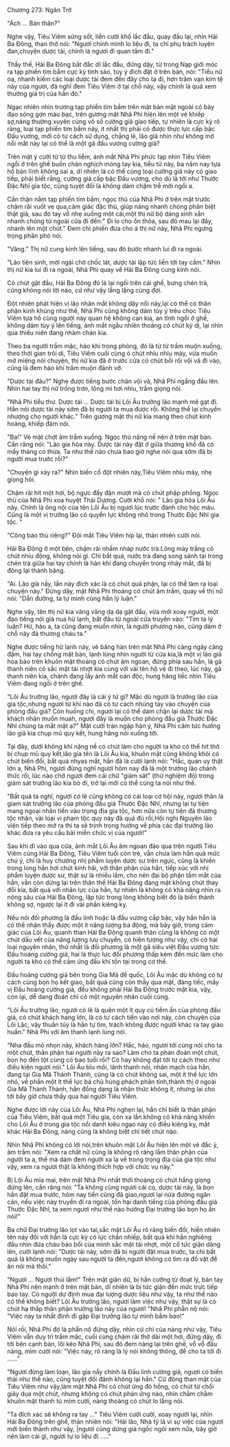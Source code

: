 




Chương 273: Ngăn Trở


"Ách … Bán thân?"

Nghe vậy, Tiêu Viêm sửng sốt, liền cười khổ lắc đầu, quay đầu lại, nhìn Hải Ba Đông, than thở nói: "Ngươi chính mình lo liệu đi, ta chỉ phụ trách luyện đan,chuyện dược tài, chính là ngươi đi quan tâm đi."

Thấy thế, Hải Ba Đông bất đắc dĩ lắc đầu, đứng dậy, từ trong Nạp giới móc ra tạp phiến tím bầm cực kỳ tinh sảo, tùy ý đích đặt ở trên bàn, nói: "Tiểu nữ oa, nhanh kiếm các loại dược tài đem đến đây cho ta đi, hơn trăm vạn kim tệ này của ngươi, đã nghĩ đem Tiêu Viêm ở tại chỗ này, vậy chính là quá xem thường giá trị của hắn đó."

Ngạc nhiên nhìn trương tạp phiến tím bầm trên mặt bàn mặt ngoài có bảy đạo sóng gợn màu bạc, trên gương mặt Nhã Phi hiện lên một vẻ khiếp sợ,nàng thường xuyên cùng vô số cường giả giao tiếp, tự nhiên là cực kỳ rõ ràng, loại tạp phiến tím bầm này, ít nhất thị phải có được thực lực cấp bậc Đấu vương, mới có tư cách sử dụng, chẳng lẻ, lão giả nhìn như không mở nổi mắt này lại có thể là một gã đấu vương cường giả?

Trên mặt ý cười từ từ thu liễm, ánh mắt Nhã Phi phức tạp nhìn Tiêu Viêm ngồi ở trên ghế buồn chán nghịch móng tay kia, tiểu tử này, ba năm nay tựa hồ bản lĩnh không sai a, dĩ nhiên là có thể cùng loại cường giả này có giao tiếp, phải biết rằng, cường giả cấp bậc Đấu vương, cho dù là tới như Thước Đặc Nhĩ gia tộc, cũng tuyệt đối là không dám chậm trễ mời ngồi a.

Cẩn thận nắm tạp phiến tím bầm, ngọc thủ của Nhã Phi ở trên mặt trước chậm rãi vuốt ve qua,cảm giác đặc thù, giúp nàng nhanh chóng phân biệt thật giả, sau đó tay vỗ nhẹ xuống một cái,một thị nữ bộ dáng xinh xắn nhanh chóng từ ngoài cửa đi đến:" Đi lo cho ổn thỏa, sau đó mau lại đây, nhanh lên một chút." Đem chỉ phiến đưa cho ả thị nữ này, Nhã Phi ngưng trọng phân phó nói.

"Vâng." Thị nữ cung kính lên tiếng, sau đó bước nhanh lui đi ra ngoài.

"Lão tiên sinh, mời ngài chờ chốc lát, dược tài lập tức liền tới tay cầm." Nhìn thị nữ kia lui đi ra ngoài, Nhã Phi quay về Hải Ba Đông cung kính nói.

Có chút gật đầu, Hải Ba Đông đó là lại ngồi trên cái ghế, bưng chén trà, cũng không nói lời nào, cứ như vậy lẳng lặng cùng đợi.

Đột nhiên phát hiện vị lão nhân mắt không dậy nổi này,lại có thể có thân phận kinh khủng như thế, Nhã Phi cũng không dám tùy ý trêu chọc Tiêu Viêm tựa hồ cùng người này quan hệ không cạn kia, an tĩnh ngồi ở ghế, không dám tùy ý lên tiếng, ánh mắt ngẫu nhiên thoáng có chút kỳ dị, lại nhìn qua thiếu niên đang nhàm chán kia.

Theo ba người trầm mặc, hào khí trong phòng, đó là từ từ trầm muộn xuống, theo thời gian trôi di, Tiêu Viêm cuối cùng ó chút nhíu nhíu mày, vừa muốn mở miệng nói chuyện, thị nữ kia đã ở trước cửa có chút bối rối vội vã đi vào, cũng là đem hào khí trầm muộn đánh vỡ.

"Dược tài đâu?" Nghe được tiếng bước chân vội vã, Nhã Phi ngẩng đầu lên. Nhìn hai tay thị nữ trống trơn, lông mi hơi nhíu, trầm giọng nói.

"Nhã Phi tiểu thư. Dược tài … Dược tài bị Lôi Âu trưởng lão mạnh mẽ gạt đi. Hắn nói dược tài này sớm đã bị người ta mua được rồi. Không thể lại chuyển nhượng cho người khác." Trên gương mặt thị nữ kia mang theo chút kinh hoảng, khiếp đảm nói.

"Ba!" Vẻ mặt chợt âm trầm xuống. Ngọc thủ nặng nề nện ở trên mặt bàn. Cắn răng nói: "Lão gia hỏa này. Dược tài này đặt ở giữa thương khố đã có mấy tháng có thừa. Ta như thế nào chưa bao giờ nghe nói qua sớm đã bị người mua trước rồi?"

"Chuyện gì xảy ra?" Nhìn biến cố đột nhiên này,Tiêu Viêm nhíu mày, nhẹ giọng hỏi.

Chậm rãi hít một hơi, bộ ngực đầy đặn mượt mà có chút phập phồng. Ngọc thủ của Nhã Phi xoa huyệt Thái Dương. Cười khổ nói: " Lão gia hỏa Lôi Âu này. Chính là ông nội của tên Lôi Âu bị ngươi lúc trước đánh cho hộc máu. Cũng là một vị trưởng lão có quyền lực không nhỏ trong Thước Đặc Nhĩ gia tộc. "

"Công báo thù riêng?" Đôi mắt Tiêu Viêm híp lại, thản nhiên cười nói.

Hải Ba Đông ở một bên, chậm rãi nhấm nháp nước trà.Lông mày trắng có chút nhíu động, không nói gì. Chỉ bất quá, nước trà đang song sánh tại trong chén trà giữa hai tay chính là hàn khí đang chuyển trong nháy mắt, đã bị đông lại thành băng.

"Ai. Lão già nầy, lần này đích xác là có chút quá phận, lại có thể làm ra loại chuyện này." Đứng dậy, mặt Nhã Phi thoáng có chút âm trầm, quay về thị nữ nói: "Dẫn đường, ta tự mình cùng hắn lý luận."

Nghe vậy, tên thị nữ kia vâng vâng dạ dạ gật đầu, vừa mới xoay người, một đạo tiếng nói già nua hừ lạnh, bắt đầu từ ngoài cửa truyền vào: "Tìm ta lý luận? Hừ, hảo a, ta cũng đang muốn nhìn, là người phương nào, cũng dám ở chỗ này đả thương cháu ta."

Nghe được tiếng hừ lạnh này, vẻ băng hàn trên mặt Nhã Phi càng ngày càng đậm, hai tay chống mặt bàn, lạnh lùng nhìn người từ cửa kia,là một vị lão giả hoa bào trên khuôn mặt thoáng có chút âm ngoan, đứng phía sau hắn, là gã thanh niên có sắc mặt tái nhợt kia cùng với vài tên hộ vệ đi theo, lúc này, gã thanh niên kia, chánh đang lấy ánh mắt oán độc, hung hăng liếc nhìn Tiêu Viêm đang ngồi ở trên ghế.

"Lôi Âu trưởng lão, ngươi đây là cái ý tứ gì? Mặc dù ngươi là trưởng lão của gia tộc,nhưng ngươi từ khi nào đã có tư cách nhúng tay vào chuyện của phòng đấu giá? Còn huống chi, ngươi lại có thể dám chặn lại dược tài mà khách nhân muốn muah, ngươi đây là muốn cho phòng đấu giá Thước Đặc Nhĩ chúng ta mất mặt a?" Mặt cười tràn ngập hàn ý, Nhã Phi căm tức hướng lão giả kia chụp mũ quy kết, hung hăng nói xuống tới.

Tại đây, dưới không khí nặng nề có chút làm cho người ta khó có thể hít thở bị chụp mũ quy kết,lão gỉa tên là Lôi Âu kia, khuôn mặt cũng không khỏi có chút biến đổi, bất quá nhyas mắt, hắn đã là cười lạnh nói: "Hắc, quan uy thật lớn a, Nhã Phi, ngươi đừng nghĩ ngươi hôm nay đã là một trưởng lão chánh thức rồi, lúc nào chờ ngươi đem cái chữ "giám sát" (thử nghiệm đó) trong giám sát trưởng lão kia bỏ đi, trở lại mới có thể cùng ta nói như thế.

"Bất quá ta nghĩ, ngươi có lẽ cũng không có cái loại cơ hội này, ngươi thân là giam sát trưởng lão của phòng đấu giá Thước Đặc Nhĩ, nhưng lại tự tiện mang ngoại nhân tiến vào trọng địa gia tộc, hơn nữa còn tự tiện đả thương tộc nhân, vài loại vi phạm tộc quy này đã quá đủ rồi,Hội nghị Nguyên lão viện tiếp theo mở ra thì ta sẽ trịnh trọng hướng về phía các đại trưởng lão khác đưa ra yêu cầu bãi miễn chức vị của ngươi!"

Sau khi đi vào qua cửa, ánh mắt Lôi Âu âm ngoan đảo qua trên người Tiêu Viêm cùng Hải Ba Đông, Tiêu Viêm tuổi còn trẻ, vẫn chưa làm hắn quá mức chú ý, chỉ là huy chương nhị phẩm luyện dược sư trên ngực, cũng là khiến trong long hắn hơi chút kinh hãi, với thân phận của hắn, tiếp xúc với nhị phẩm luyện dược sư, thật sự là nhiều lắm, cho nên đại bộ phận tầm mắt của hắn, vẫn còn dừng lại trên thân thể Hải Ba Đông đang mặt không chút thay đổi kia, bất quá với nhãn lực của hắn, tự nhiên là không có khả năng nhìn ra nông sâu của Hải Ba Đông, lập tức trong lòng không biết đó là biến thành không sợ, ngược lại ít đi vài phần kiêng kỵ.

Nếu nói đối phương là đấu linh hoặc là đấu vương cấp bậc, vậy hắn hẳn là có thể nhận thấy được một ít năng lượng ba động, mà bây giờ, trong cảm giác của Lôi Âu, quanh than Hải Ba Đông quanh thân cũng là không có một chút dấu vết của năng lượng lưu chuyển, có hiện tượng như vậy, chỉ có hai loại nguyên nhân, thứ nhất là đối phương là một gã siêu việt Đấu vương tức Đấu hoàng cường giả, hai là thực lực đối phương thấp kém đến mức làm cho người ta khó có thể cảm ứng đấu khí tồn tại trong cơ thể.

Đấu hoàng cường giả bên trong Gia Mã đế quốc, Lôi Âu mặc dù không có tư cách cùng bọn họ kết giao, bất quá cũng còn thấy qua mặt, đáng tiếc, mấy vị Đấu hoàng cường giả, đều không phải Hải Ba Đông trước mặt kia, vậy, còn lại, dễ dang đoán chỉ có một nguyên nhân cuối cùng.

"Lôi Âu trưởng lão, ngươi có lẽ là quên một ít quy củ tiềm ẩn của phòng đấu giá, có chút khách hang lớn, là có tư cách tiến vào nơi này, còn chuyện của Lôi Lặc, vậy thuần túy là hắn tự tìm, trách không được người khác ra tay giáo huấn." Nhã Phi với âm thanh lạnh lùng nói.

"Nha đầu mỏ nhọn này, khách hàng lớn? Hắc, hảo, ngươi tới cùng nói cho ta một chút, thân phận hai người này ra sao? Làm cho ta phán đoán một chút, bọn họ đến tột cùng có bao tuổi rồi? Có hay không đạt tới tư cách theo như điều kiện ngươi nói." Lôi Âu bĩu môi, lãnh thanh nói, nhân mạch của hắn, đang tại Gia Mã Thánh Thành, cũng là có chút không sai, một ít thế lực lớn nhỏ, về phần một ít thế lực bá chủ hùng phách phân tỉnh,thành thị ở ngoài Gia Mã Thánh Thành, hắn đồng dạng là nhận thức không ít, nhưng lại cho tới bây giờ chưa thấy qua hai người Tiêu Viêm.

Nghe được lời này của Lôi Âu, Nhã Phi nghẹn lại, hắn chỉ biết là thân phận của Tiêu Viêm, bất quá một Tiêu gia, còn xa lắn không có khả năng khiến cho Lôi Âu ở trong gia tộc nổi danh kiêu ngạo này có điều kiêng kỵ, mặt khác Hải Ba Đông, nàng cũng là không biết chi tiết chút nào.

Nhìn Nhã Phi không có lời nói,trên khuôn mặt Lôi Âu hiện lên một vẻ đắc ý, âm trầm nói: "Xem ra chất nữ cũng là không rõ ràng lắm thân phận của người ta a, thế mà dám đem người xa lạ về trong trọng địa của gia tộc như vậy, xem ra ngươi thật là không thích hợp với chức vụ này."

Bị Lôi Âu mỉa mai, trên mặt Nhã Phi nhất thời thoáng có chút hắng giọng đứng lên, cắn răng nói: "Ta không cùng ngươi cải cọ, dược tài này, là bọn hắn đặt mua trước, hôm nay tiền cũng đã giao,ngươi lại nửa đường ngăn cản, nếu việc này truyền đi ra ngoài, tổn hại danh tiếng của phòng đấu giá Thước Đặc Nhĩ, ta xem ngươi như thế nào hướng Đại trưởng lão bọn họ ăn nói!"

Ba chữ Đại trưởng lão lọt vào tai,sắc mặt Lôi Âu rõ ràng biến đổi, hiển nhiên tên này đối với hắn là cực kỳ có lực chấn nhiếp, bất quá khi hắn nghiêng đầu nhìn đứa cháu bảo bối của mình sắc mặt tái nhợt, một cổ tức giận dâng lên, cười lạnh nói: "Dược tài này, sớm đã bị người đặt mua trước, ta chỉ bất quá là không muốn ngày sau người ta đến,ngươi không có tìm ra đồ vật để ăn nói mà thôi."

"Ngươi … Ngươi thúi lắm!" Trên mặt giân dữ, bị hắn cưỡng từ đoạt lý, bàn tay Nhã Phi nện mạnh ở trên mặt bàn, dĩ nhiên là bị tức giận đến mức trực tiếp bạo tay. Có người dự định mua đại lượng dược liệu như vậy, ta như thế nào có thể không biết? Lôi Âu trưởng lão, ngươi làm việc như vậy, thật sự là có chút hạ thấp thân phận trưởng lão này của ngươi! "Nhã Phi phẫn nộ nói: "Việc này ta nhất định đi gặp Đại trưởng lão tự mình bẩm báo!"

Nói rồi, Nhã Phi đó là phẫn nộ đứng dậy, nhìn cử chỉ của nàng như vậy, Tiêu Viêm vẫn duy trì trầm mặc, cuối cùng chậm rãi thở dài một hơi, đứng dậy, đi tới bên cạnh bàn, lôi kéo Nhã Phi, sau đó đem nàng lại trên ghế, vỗ vỗ đầu nàng, mỉm cười nói: "Việc này, rõ ràng là lý nói không thông, để cho ta tới đi ……"

"Ngươi đừng làm loạn, lão gia nầy chính là Đấu linh cường giả, ngươi có biến thái như thế nào, cũng tuyệt đối đánh không lại hắn." Cử động than mật của Tiêu Viêm như vậy,làm mặt Nhã Phi có chút ửng đỏ hồng, có chút từ chối giãy dụa một chút, nhưng không có chút phản ứng nào, nhìn chằm chằm khuôn mặt thanh tú mỉm cười, nàng thoáng có chút lo lắng nói.

"Ta đích xác sẽ không ra tay …" Tiêu Viêm cười cười, xoay người lại, nhìn Hải Ba Đông trên ghế, thản nhiên nói: "Hải lão, Nhã tỷ là vì sự việc của ngươi mới biến thành như vậy, |ngươi cũng dừng giả ngốc ngòi xem nữa, bây giờ nên làm cái gì, ngươi tự lo liệu đi ….."




